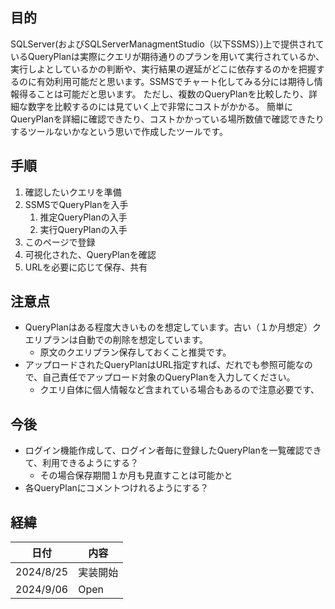 ## 目的
SQLServer(およびSQLServerManagmentStudio（以下SSMS）)上で提供されているQueryPlanは実際にクエリが期待通りのプランを用いて実行されているか、実行しよとしているかの判断や、実行結果の遅延がどこに依存するのかを把握するのに有効利用可能だと思います。SSMSでチャート化してみる分には期待し情報得ることは可能だと思います。
ただし、複数のQueryPlanを比較したり、詳細な数字を比較するのには見ていく上で非常にコストがかかる。
簡単にQueryPlanを詳細に確認できたり、コストかかっている場所数値で確認できたりするツールないかなという思いで作成したツールです。

## 手順
1. 確認したいクエリを準備
1. SSMSでQueryPlanを入手
    1. 推定QueryPlanの入手
    2. 実行QueryPlanの入手
1. このページで登録
1. 可視化された、QueryPlanを確認
1. URLを必要に応じて保存、共有


## 注意点
- QueryPlanはある程度大きいものを想定しています。古い（１か月想定）クエリプランは自動での削除を想定しています。
    - 原文のクエリプラン保存しておくこと推奨です。
- アップロードされたQueryPlanはURL指定すれば、だれでも参照可能なので、自己責任でアップロード対象のQueryPlanを入力してください。
    - クエリ自体に個人情報など含まれている場合もあるので注意必要です、

## 今後
- ログイン機能作成して、ログイン者毎に登録したQueryPlanを一覧確認できて、利用できるようにする？
    - その場合保存期間１か月も見直すことは可能かと
- 各QueryPlanにコメントつけれるようにする？

## 経緯
|日付|内容|
|-|-|
|2024/8/25|実装開始|
|2024/9/06|Open|
 
 